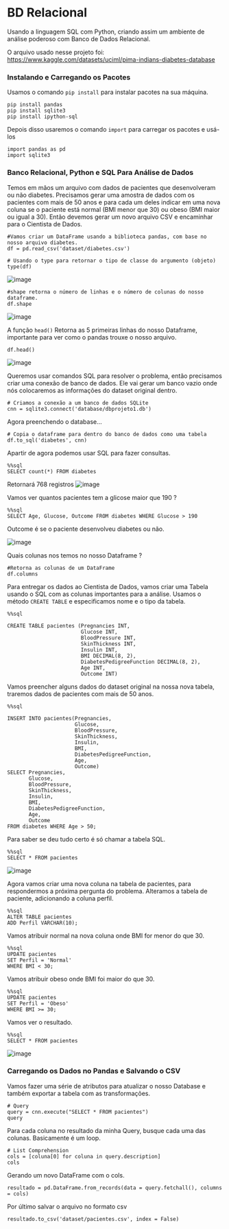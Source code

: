 # BD Relacional

Usando a linguagem SQL com Python, criando assim um ambiente de análise poderoso com Banco de Dados Relacional.

O arquivo usado nesse projeto foi: https://www.kaggle.com/datasets/uciml/pima-indians-diabetes-database

### Instalando e Carregando os Pacotes

Usamos o comando `pip install` para instalar pacotes na sua máquina.

```
pip install pandas 
pip install sqlite3
pip install ipython-sql
```
Depois disso usaremos o comando `import` para carregar os pacotes e usá-los

```
import pandas as pd
import sqlite3
```
### Banco Relacional, Python e SQL Para Análise de Dados

Temos em mãos um arquivo com dados de pacientes que desenvolveram ou não diabetes. Precisamos gerar uma amostra de dados com os pacientes com mais de 50 anos e para cada um deles indicar em uma nova coluna se o paciente está normal (BMI menor que 30) ou obeso (BMI maior ou igual a 30). Então devemos gerar um novo arquivo CSV e encaminhar para o Cientista de Dados.

```
#Vamos criar um DataFrame usando a biblioteca pandas, com base no nosso arquivo diabetes.
df = pd.read_csv('dataset/diabetes.csv')

# Usando o type para retornar o tipo de classe do argumento (objeto)
type(df)
```
![image](https://user-images.githubusercontent.com/84130785/174140677-e90fdeeb-d6e0-4258-a096-58791639e898.png)

```
#shape retorna o número de linhas e o número de colunas do nosso dataframe.
df.shape
```
![image](https://user-images.githubusercontent.com/84130785/174133927-2d16e696-e4fa-4ed8-85ce-9433682bdda7.png)

A função `head()` Retorna as 5 primeiras linhas do nosso Dataframe, importante para ver como o pandas trouxe o nosso arquivo.

```
df.head()
```
![image](https://user-images.githubusercontent.com/84130785/174133853-39f70f48-770b-43c6-b55d-db7b8af43f03.png)


Queremos usar comandos SQL para resolver o problema, então precisamos criar uma conexão de banco de dados. 
Ele vai gerar um banco vazio onde nós colocaremos as informações do dataset original dentro. 

```
# Criamos a conexão a um banco de dados SQLite
cnn = sqlite3.connect('database/dbprojeto1.db')
```
Agora preenchendo o database...

```
# Copia o dataframe para dentro do banco de dados como uma tabela
df.to_sql('diabetes', cnn)
```
Apartir de agora podemos usar SQL para fazer consultas.

```
%%sql
SELECT count(*) FROM diabetes
```
Retornará 768 registros
![image](https://user-images.githubusercontent.com/84130785/174140948-ad874faf-a118-42cb-ae98-4d1f44c1a09e.png)

Vamos ver quantos pacientes tem a glicose maior que 190 ?
```
%%sql
SELECT Age, Glucose, Outcome FROM diabetes WHERE Glucose > 190
```
Outcome é se o paciente desenvolveu diabetes ou não.

![image](https://user-images.githubusercontent.com/84130785/174133543-79099c8d-9557-4e9d-a36b-bf7a298a6bb5.png)

Quais colunas nos temos no nosso Dataframe ?

```
#Retorna as colunas de um DataFrame
df.columns
```
Para entregar os dados ao Cientista de Dados, vamos criar uma Tabela usando o SQL com as colunas importantes para a análise.
Usamos o método `CREATE TABLE` e especificamos nome e o tipo da tabela.

```
%%sql

CREATE TABLE pacientes (Pregnancies INT,
                        Glucose INT,
                        BloodPressure INT,
                        SkinThickness INT,
                        Insulin INT,
                        BMI DECIMAL(8, 2),
                        DiabetesPedigreeFunction DECIMAL(8, 2),
                        Age INT,
                        Outcome INT)
```

Vamos preencher alguns dados do dataset original na nossa nova tabela, traremos dados de pacientes com mais de 50 anos.

```
%%sql

INSERT INTO pacientes(Pregnancies, 
                      Glucose, 
                      BloodPressure, 
                      SkinThickness, 
                      Insulin, 
                      BMI, 
                      DiabetesPedigreeFunction, 
                      Age, 
                      Outcome) 
SELECT Pregnancies, 
       Glucose, 
       BloodPressure, 
       SkinThickness, 
       Insulin, 
       BMI, 
       DiabetesPedigreeFunction, 
       Age, 
       Outcome 
FROM diabetes WHERE Age > 50;

```
Para saber se deu tudo certo é só chamar a tabela SQL.

```
%%sql
SELECT * FROM pacientes
```
![image](https://user-images.githubusercontent.com/84130785/174135150-626d9b95-8648-4620-ac1c-1cbede7f0594.png)

Agora vamos criar uma nova coluna na tabela de pacientes, para respondermos a próxima pergunta do problema. 
Alteramos a tabela de paciente, adicionando a coluna perfil.

```
%%sql 
ALTER TABLE pacientes
ADD Perfil VARCHAR(10);
```

Vamos atribuir normal na nova coluna onde BMI for menor do que 30.

```
%%sql
UPDATE pacientes
SET Perfil = 'Normal'
WHERE BMI < 30;
```

Vamos atribuir obeso onde BMI foi maior do que 30.

```
%%sql
UPDATE pacientes
SET Perfil = 'Obeso'
WHERE BMI >= 30;
```

Vamos ver o resultado.

```
%%sql
SELECT * FROM pacientes
```

![image](https://user-images.githubusercontent.com/84130785/174139848-966a2e47-40f4-4ff5-8323-1a47006392cd.png)

### Carregando os Dados no Pandas e Salvando o CSV

Vamos fazer uma série de atributos para atualizar o nosso Database e também exportar a tabela com as transformações.

```
# Query
query = cnn.execute("SELECT * FROM pacientes")
query
```

Para cada coluna no resultado da minha Query, busque cada uma das colunas. Basicamente é um loop.

```
# List Comprehension
cols = [coluna[0] for coluna in query.description]
cols
```
Gerando um novo DataFrame com o cols.

```
resultado = pd.DataFrame.from_records(data = query.fetchall(), columns = cols)
```

Por último salvar o arquivo no formato csv

```
resultado.to_csv('dataset/pacientes.csv', index = False)
```
